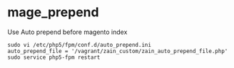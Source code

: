 mage_prepend
============

Use Auto prepend before magento index

```
sudo vi /etc/php5/fpm/conf.d/auto_prepend.ini 
auto_prepend_file = '/vagrant/zain_custom/zain_auto_prepend_file.php'
sudo service php5-fpm restart
```
